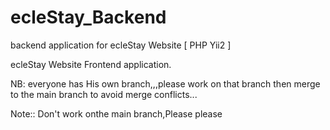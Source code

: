 # ecleStay_Backend
backend application for ecleStay Website [ PHP Yii2 ] 

ecleStay Website Frontend application.

NB:  everyone has His own branch,,,please  work on that branch then merge to the main branch to avoid merge conflicts...

Note:: Don't work onthe main branch,Please please
